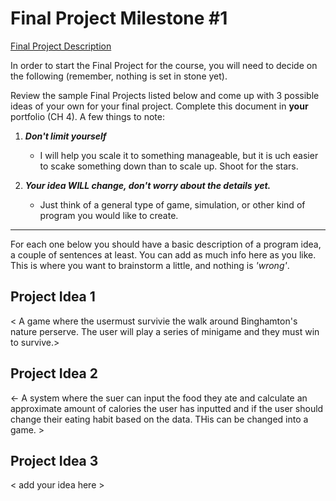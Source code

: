 # Final Project Milestone #1

[Final Project Description](https://docs.google.com/document/d/1j3zgypVjPjzXl4pL1_Wpjvp3GLCW9zcFydkwUjNfNUA/edit?usp=sharing)

In order to start the Final Project for the course, you will need to decide on the following (remember, nothing is set in stone yet).

Review the sample Final Projects listed below and come up with 3 possible ideas of your own for your final project. Complete this document in **your** portfolio (CH 4). A few things to note:

1. ***Don't limit yourself***
    * I will help you scale it to something manageable, but it is  uch easier to scake something down than to scale up. Shoot for the stars.

2. ***Your idea WILL change, don't worry about the details yet.***
    * Just think of a general type of game, simulation, or other kind of program you would like to create.

***

For each one below you should have a basic description of a program idea, a couple of sentences at least. You can add as much info here as you like. This is where you want to brainstorm a little, and nothing is *'wrong'*.

## Project Idea 1

< A game where the usermust survivie the walk around Binghamton's nature perserve. The user will play a series of minigame and they must win to survive.>

## Project Idea 2

<- A system where the suer can input the food they ate and calculate an approximate amount of calories the user has inputted and if the user should change their eating habit based on the data. THis can be changed into a game. >

## Project Idea 3

< add your idea here >
